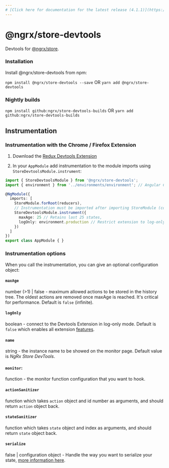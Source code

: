 ```yaml
---
# [Click here for documentation for the latest release (4.1.1)](https://github.com/ngrx/platform/blob/v4.1.1/docs/store-devtools/README.md)
---
```


# @ngrx/store-devtools

Devtools for [@ngrx/store](../store/README.md).

### Installation
Install @ngrx/store-devtools from npm:

`npm install @ngrx/store-devtools --save` OR `yarn add @ngrx/store-devtools`

### Nightly builds

`npm install github:ngrx/store-devtools-builds` OR `yarn add github:ngrx/store-devtools-builds`

## Instrumentation
### Instrumentation with the Chrome / Firefox Extension

1. Download the [Redux Devtools Extension](http://zalmoxisus.github.io/redux-devtools-extension/)

2. In your `AppModule` add instrumentation to the module imports using `StoreDevtoolsModule.instrument`:

```ts
import { StoreDevtoolsModule } from '@ngrx/store-devtools';
import { environment } from '../environments/environment'; // Angular CLI environemnt

@NgModule({
  imports: [
    StoreModule.forRoot(reducers),
    // Instrumentation must be imported after importing StoreModule (config is optional)
    StoreDevtoolsModule.instrument({
      maxAge: 25 // Retains last 25 states,
      logOnly: environment.production // Restrict extension to log-only mode
    })
  ]
})
export class AppModule { }
```

### Instrumentation options
When you call the instrumentation, you can give an optional configuration object:

#### `maxAge`
number (>1) | false - maximum allowed actions to be stored in the history tree. The oldest actions are removed once maxAge is reached. It's critical for performance. Default is `false` (infinite).

#### `logOnly`
boolean - connect to the Devtools Extension in log-only mode. Default is `false` which enables all extension [features](https://github.com/zalmoxisus/redux-devtools-extension/blob/master/docs/API/Arguments.md#features).

#### `name`
string - the instance name to be showed on the monitor page. Default value is _NgRx Store DevTools_.

#### `monitor`:
function - the monitor function configuration that you want to hook.

#### `actionSanitizer`
function which takes `action` object and id number as arguments, and should return `action` object back.

#### `stateSanitizer`
function which takes `state` object and index as arguments, and should return `state` object back.

#### `serialize`
false | configuration object - Handle the way you want to serialize your state, [more information here](https://github.com/zalmoxisus/redux-devtools-extension/blob/master/docs/API/Arguments.md#serialize).
